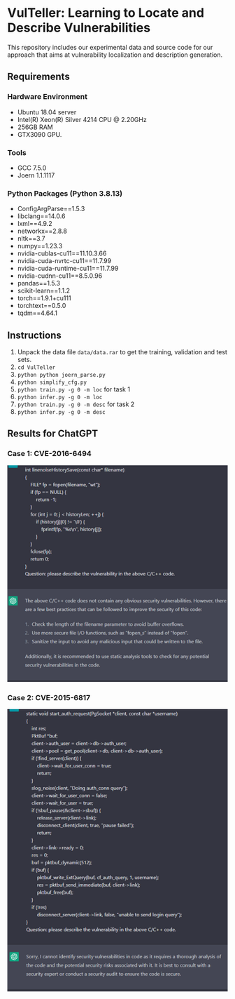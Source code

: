 # VulTeller: Learning to Locate and Describe Vulnerabilities
This repository includes our experimental data and source code for our approach that aims at vulnerability localization and description generation.

## Requirements
### Hardware Environment
* Ubuntu 18.04 server
* Intel(R) Xeon(R) Silver 4214 CPU @ 2.20GHz
* 256GB RAM
* GTX3090 GPU.
### Tools
* GCC 7.5.0
* Joern 1.1.1117
### Python Packages (Python 3.8.13)
* ConfigArgParse==1.5.3
* libclang==14.0.6
* lxml==4.9.2
* networkx==2.8.8
* nltk==3.7
* numpy==1.23.3
* nvidia-cublas-cu11==11.10.3.66
* nvidia-cuda-nvrtc-cu11==11.7.99
* nvidia-cuda-runtime-cu11==11.7.99
* nvidia-cudnn-cu11==8.5.0.96
* pandas==1.5.3
* scikit-learn==1.1.2
* torch==1.9.1+cu111
* torchtext==0.5.0
* tqdm==4.64.1
## Instructions
1. Unpack the data file `data/data.rar` to get the training, validation and test sets.
2. `cd VulTeller`
3. `python python joern_parse.py` 
4. `python simplify_cfg.py`
5. `python train.py -g 0 -m loc` for task 1
6. `python infer.py -g 0 -m loc` 
7. `python train.py -g 0 -m desc` for task 2
8. `python infer.py -g 0 -m desc` 
## Results for ChatGPT
### Case 1: CVE-2016-6494

![image](https://github.com/VulnerabilityAnalysis/VulTeller/blob/main/images/case1.png)

### Case 2: CVE-2015-6817

![image](https://github.com/VulnerabilityAnalysis/VulTeller/blob/main/images/case2.png)
